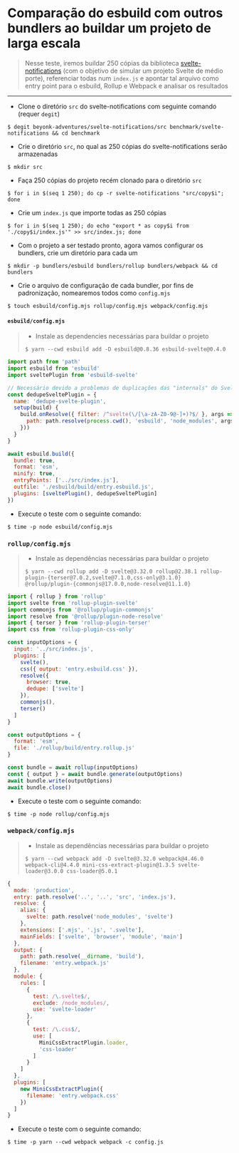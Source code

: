 # Comparação do esbuild com outros bundlers ao buildar um projeto de larga escala

> Nesse teste, iremos buildar 250 cópias da biblioteca [svelte-notifications](https://github.com/beyonk-adventures/svelte-notifications) (com o objetivo de simular um projeto Svelte de médio porte), referenciar todas num `index.js` e apontar tal arquivo como entry point para o esbuild, Rollup e Webpack e analisar os resultados

---

- Clone o diretório `src` do svelte-notifications com seguinte comando (requer `degit`)

```
$ degit beyonk-adventures/svelte-notifications/src benchmark/svelte-notifications && cd benchmark
```

- Crie o diretório `src`, no qual as 250 cópias do svelte-notifications serão armazenadas

```
$ mkdir src
```

- Faça 250 cópias do projeto recém clonado para o diretório `src`

```
$ for i in $(seq 1 250); do cp -r svelte-notifications "src/copy$i"; done
```

- Crie um `index.js` que importe todas as 250 cópias

```
$ for i in $(seq 1 250); do echo "export * as copy$i from './copy$i/index.js'" >> src/index.js; done
```

- Com o projeto a ser testado pronto, agora vamos configurar os bundlers, crie um diretório para cada um

```
$ mkdir -p bundlers/esbuild bundlers/rollup bundlers/webpack && cd bundlers
```

- Crie o arquivo de configuração de cada bundler, por fins de padronização, nomearemos todos como `config.mjs`

```
$ touch esbuild/config.mjs rollup/config.mjs webpack/config.mjs
```

#### `esbuild/config.mjs`

> - Instale as dependencies necessárias para buildar o projeto
>
> ```
> $ yarn --cwd esbuild add -D esbuild@0.8.36 esbuild-svelte@0.4.0
> ```

```javascript
import path from 'path'
import esbuild from 'esbuild'
import sveltePlugin from 'esbuild-svelte'

// Necessário devido a problemas de duplicações das "internals" do Svelte
const dedupeSveltePlugin = {
  name: 'dedupe-svelte-plugin',
  setup(build) {
    build.onResolve({ filter: /^svelte(\/[\a-zA-Z0-9@-]+)?$/ }, args => ({
      path: path.resolve(process.cwd(), 'esbuild', 'node_modules', args.path, 'index.js')
    }))
  }
}

await esbuild.build({
  bundle: true,
  format: 'esm',
  minify: true,
  entryPoints: ['../src/index.js'],
  outfile: './esbuild/build/entry.esbuild.js',
  plugins: [sveltePlugin(), dedupeSveltePlugin]
})
```

- Execute o teste com o seguinte comando:

```
$ time -p node esbuild/config.mjs
```

### `rollup/config.mjs`

> - Instale as dependências necessárias para buildar o projeto
>
> ```
> $ yarn --cwd rollup add -D svelte@3.32.0 rollup@2.38.1 rollup-plugin-{terser@7.0.2,svelte@7.1.0,css-only@3.1.0} @rollup/plugin-{commonjs@17.0.0,node-resolve@11.1.0}
> ```

```javascript
import { rollup } from 'rollup'
import svelte from 'rollup-plugin-svelte'
import commonjs from '@rollup/plugin-commonjs'
import resolve from '@rollup/plugin-node-resolve'
import { terser } from 'rollup-plugin-terser'
import css from 'rollup-plugin-css-only'

const inputOptions = {
  input: '../src/index.js',
  plugins: [
    svelte(),
    css({ output: 'entry.esbuild.css' }),
    resolve({
      browser: true,
      dedupe: ['svelte']
    }),
    commonjs(),
    terser()
  ]
}

const outputOptions = {
  format: 'esm',
  file: './rollup/build/entry.rollup.js'
}

const bundle = await rollup(inputOptions)
const { output } = await bundle.generate(outputOptions)
await bundle.write(outputOptions)
await bundle.close()
```

- Execute o teste com o seguinte comando:

```
$ time -p node rollup/config.mjs
```

### `webpack/config.mjs`

> - Instale as dependências necessárias para buildar o projeto
>
> ```
> $ yarn --cwd webpack add -D svelte@3.32.0 webpack@4.46.0 webpack-cli@4.4.0 mini-css-extract-plugin@1.3.5 svelte-loader@3.0.0 css-loader@5.0.1
> ```

```javascript
{
  mode: 'production',
  entry: path.resolve('..', '..', 'src', 'index.js'),
  resolve: {
    alias: {
      svelte: path.resolve('node_modules', 'svelte')
    },
    extensions: ['.mjs', '.js', '.svelte'],
    mainFields: ['svelte', 'browser', 'module', 'main']
  },
  output: {
    path: path.resolve(__dirname, 'build'),
    filename: 'entry.webpack.js'
  },
  module: {
    rules: [
      {
        test: /\.svelte$/,
        exclude: /node_modules/,
        use: 'svelte-loader'
      },
      {
        test: /\.css$/,
        use: [
          MiniCssExtractPlugin.loader,
          'css-loader'
        ]
      }
    ]
  },
  plugins: [
    new MiniCssExtractPlugin({
      filename: 'entry.webpack.css'
    })
  ]
}
```

- Execute o teste com o seguinte comando:

```
$ time -p yarn --cwd webpack webpack -c config.js
```
